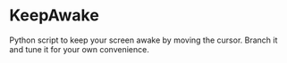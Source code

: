 # KeepAwake
Python script to keep your screen awake by moving the cursor. 
Branch it and tune it for your own convenience. 
